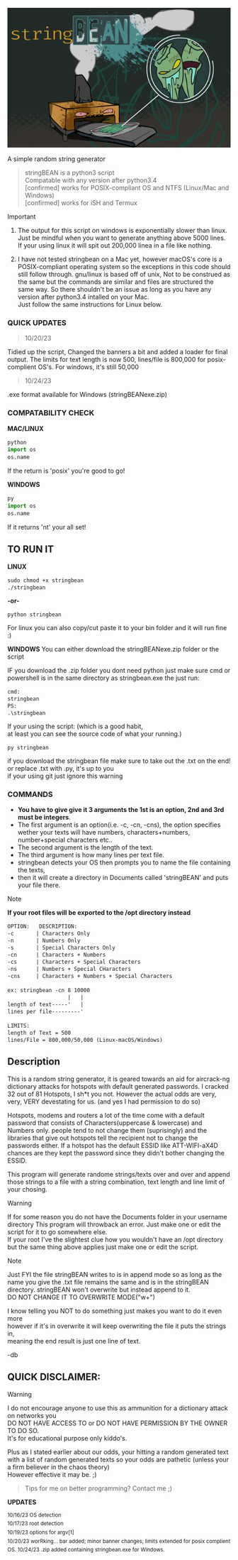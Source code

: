 ![stringbean.png](https://github.com/dirtybrie/stringbean/blob/%7Bdirt%7D/img/stringbean.png)
<!--?raw=true-->
A simple random string generator

> stringBEAN is a python3 script<br/>
> Compatable with any version after python3.4<br/>
> [confirmed] works for POSIX-compliant OS and NTFS (Linux/Mac and Windows)<br/>
> [confirmed] works for iSH and Termux

> [!IMPORTANT]
> 1. The output for this script on windows is exponentially slower than linux. Just be mindful when you
> want to generate anything above 5000 lines. If your using linux it will spit out 200,000 linea in a file like nothing.<br/>
>
> 2. I have not tested stringbean on a Mac yet, however macOS's core is a
> POSIX-compliant operating system so the exceptions in this code should still follow through.
> gnu/linux is based off of unix, Not to be construed as the same but the commands are similar
> and files are structured the same way. So there shouldn't be an issue as long as you have any version after python3.4 intalled on your Mac.<br/>
> Just follow the same instructions for Linux below.


### QUICK UPDATES

>10/20/23

Tidied up the script, Changed the banners a bit and added a
loader for final output. The limits for text length is now 500,
lines/file is 800,000 for posix-complient OS's. For windows, it's still 50,000

>10/24/23

.exe format available for Windows (stringBEANexe.zip)

### COMPATABILITY CHECK

__MAC/LINUX__
```python
python
import os
os.name
```
If the return is 'posix' you're good to go!<br>

__WINDOWS__
```python
py
import os
os.name
```
If it returns 'nt' your all set!

## TO RUN IT

__LINUX__
```
sudo chmod +x stringbean
./stringbean
```
__-or-__
```
python stringbean
```
For linux you can also copy/cut paste it to your bin folder and it will run fine :)

__WINDOWS__
You can either download the stringBEANexe.zip folder or the script

IF you download the .zip folder you dont need python just make sure cmd or<br/>
powershell is in the same directory as stringbean.exe the just run:
```
cmd:
stringbean
PS:
.\stringbean 
```
If your using the script: (which is a good habit,<br/>
at least you can see the source code of what your running.)
```
py stringbean
```
if you download the stringbean file make sure to take out the 
.txt on the end! or replace .txt with .py, it's up to you<br/>
if your using git just ignore this warning

### COMMANDS
* __You have to give give it 3 arguments the 1st is an option, 2nd and 3rd must be integers__.
* The first argument is an option(i.e. -c, -cn, -cns), the option specifies wether your texts will 
  have numbers, characters+numbers, number+special characters etc.. 
* The second argument is the length of the text.
* The third argument is how many lines per text file.
* stringbean detects your OS then prompts you to name the file containing the texts,
* then it will create a directory in Documents called 'stringBEAN' and puts your file there.
> [!NOTE]
> __If your root files will be exported to the /opt directory instead__
```
OPTION:   DESCRIPTION:
-c       | Characters Only
-n       | Numbers Only
-s       | Special Characters Only
-cn      | Characters + Numbers
-cs      | Characters + Special Characters
-ns      | Numbers + Special CHaracters
-cns     | Characters + Numbers + Special Characters

ex: stringbean -cn 8 10000
                   |   |
length of text-----'   |
lines per file---------'

LIMITS:
length of Text = 500
lines/File = 800,000/50,000 (Linux-macOS/Windows)

```
## Description

This is a random string generator, it is geared towards an aid for aircrack-ng 
dictionary attacks for hotspots with default generated passwords.
I cracked 32 out of 81 Hotspots, I sh*t you not.
However the actual odds are very, very, VERY devestating for us.
(and yes I had permission to do so)

Hotspots, modems and routers a lot of the time come with a default password that 
consists of Characters(uppercase & lowercase) and Numbers only. people tend to not
change them (suprisingly) and the libraries that give out hotspots tell the recipient 
not to change the passwords either. If a hotspot has the default ESSID like
ATT-WIFI-aX4D chances are they kept the password since they didn't bother
changing the ESSID.
 
This program will generate randome strings/texts over and over and append those
strings to a file with a string combination, text length and line limit of your chosing.

> [!WARNING]
> If for some reason you do not have the Documents folder in your username directory
> This program will throwback an error. Just make one or edit the script for it to go somewhere else.<br/>
> If your root I've the slightest clue how you wouldn't have an /opt
> directory but the same thing above applies just make one or edit the script.

> [!NOTE]
> Just FYI the file stringBEAN writes to is in append mode so as long
> as the name you give the .txt file remains the same and is in the
> stringBEAN directory.
> stringBEAN won't overwrite but instead append to it.<br/>
> DO NOT CHANGE IT TO OVERWRITE MODE("w+")
>
> I know telling you NOT to do something just makes you want to do it even more<br/>
> however if it's in overwrite it will keep overwriting the file it puts the strings in,<br/>
> meaning the end result is just one line of text.
> 
> -db

## QUICK DISCLAIMER:

> [!WARNING]
> I do not encourage anyone to use this as ammunition for a dictionary attack on networks you<br/>
> DO NOT HAVE ACCESS TO or DO NOT HAVE PERMISSION BY THE OWNER TO DO SO.<br/>
> It's for educational purpose only kiddo's.

Plus as I stated earlier about our odds, your hitting a random generated text with a list of random generated texts so your odds are pathetic (unless your a firm believer in the chaos theory)<br/>
However effective it may be. ;)

> Tips for me on better programming? Contact me ;)

__UPDATES__<br/>

<sup>
10/16/23 OS detection<br/>
10/17/23 root detection<br/>
10/19/23 options for argv[1]<br/>
10/20/23 worRking... bar added; minor banner changes; limits extended for posix complient OS.
10/24/23 .zip added containing stringbean.exe for Windows.
</sup>

